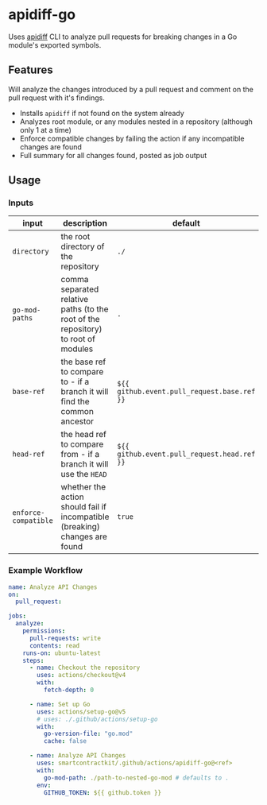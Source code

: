 # apidiff-go

Uses [apidiff](https://pkg.go.dev/golang.org/x/exp/cmd/apidiff) CLI to analyze
pull requests for breaking changes in a Go module's exported symbols.

## Features

Will analyze the changes introduced by a pull request and comment on the pull
request with it's findings.

- Installs `apidiff` if not found on the system already
- Analyzes root module, or any modules nested in a repository (although only 1
  at a time)
- Enforce compatible changes by failing the action if any incompatible changes
  are found
- Full summary for all changes found, posted as job output

## Usage

### Inputs

| input                | description                                                                       | default                                     |
| -------------------- | --------------------------------------------------------------------------------- | ------------------------------------------- |
| `directory`          | the root directory of the repository                                              | `./`                                        |
| `go-mod-paths`       | comma separated relative paths (to the root of the repository) to root of modules | `.`                                         |
| `base-ref`           | the base ref to compare to - if a branch it will find the common ancestor         | `${{ github.event.pull_request.base.ref }}` |
| `head-ref`           | the head ref to compare from - if a branch it will use the `HEAD`                 | `${{ github.event.pull_request.head.ref }}` |
| `enforce-compatible` | whether the action should fail if incompatible (breaking) changes are found       | `true`                                      |

### Example Workflow

```yaml
name: Analyze API Changes
on:
  pull_request:

jobs:
  analyze:
    permissions:
      pull-requests: write
      contents: read
    runs-on: ubuntu-latest
    steps:
      - name: Checkout the repository
        uses: actions/checkout@v4
        with:
          fetch-depth: 0

      - name: Set up Go
        uses: actions/setup-go@v5
        # uses: ./.github/actions/setup-go
        with:
          go-version-file: "go.mod"
          cache: false

      - name: Analyze API Changes
        uses: smartcontractkit/.github/actions/apidiff-go@<ref>
        with:
          go-mod-path: ./path-to-nested-go-mod # defaults to .
        env:
          GITHUB_TOKEN: ${{ github.token }}
```
